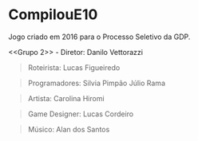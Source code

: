 # CompilouE10
Jogo criado em 2016 para o Processo Seletivo da GDP.

<<Grupo 2>> - Diretor: Danilo Vettorazzi
> Roteirista:
Lucas Figueiredo

> Programadores:
Silvia Pimpão 
Júlio Rama

> Artista: 
Carolina Hiromi

> Game Designer:
Lucas Cordeiro

> Músico:
Alan dos Santos
